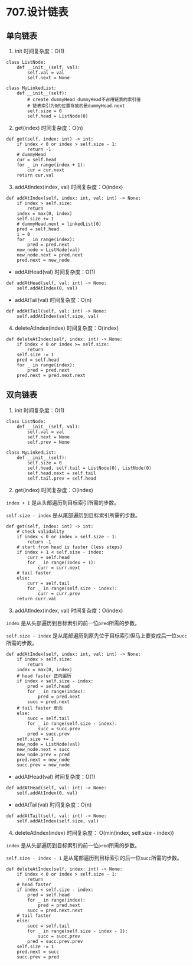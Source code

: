 # 707.设计链表
## 单向链表
1. init 时间复杂度：O(1)
```python3
class ListNode:
    def __init__(self, val):
        self.val = val
        self.next = None

class MyLinkedList:
    def __init__(self):
        # create dummyHead dummyHead不占用链表的索引值
        # 链表索引为0的位置存放的是dummyHead.next
        self.size = 0
        self.head = ListNode(0)
```
2. get(index) 时间复杂度：O(n)
```python3
def get(self, index: int) -> int:
    if index < 0 or index > self.size - 1:
        return -1
    # dummyHead
    cur = self.head
    for _ in range(index + 1):
        cur = cur.next
    return cur.val
```
3. addAtIndex(index, val) 时间复杂度：O(index)
```python3
def addAtIndex(self, index: int, val: int) -> None:
    if index > self.size:
        return 
    index = max(0, index)
    self.size += 1
    # dummyHead.next = linkedList[0]
    pred = self.head
    i = 0
    for _ in range(index):
        pred = pred.next
    new_node = ListNode(val)
    new_node.next = pred.next
    pred.next = new_node
```
- addAtHead(val) 时间复杂度：O(1)
```python3
def addAtHead(self, val: int) -> None:
    self.addAtIndex(0, val)
```
- addAtTail(val) 时间复杂度：O(n)
```python3
def addAtTail(self, val: int) -> None:
    self.addAtIndex(self.size, val)
```
4. deleteAtIndex(index) 时间复杂度：O(index)
```python3
def deleteAtIndex(self, index: int) -> None:
    if index < 0 or index >= self.size:
        return 
    self.size -= 1
    pred = self.head
    for _ in range(index):
        pred = pred.next
    pred.next = pred.next.next
```

## 双向链表
1. init 时间复杂度：O(1)
```python3
class ListNode:
    def __init__(self, val):
        self.val = val
        self.next = None
        self.prev = None

class MyLinkedList:
    def __init__(self):
        self.size = 0
        self.head, self.tail = ListNode(0), ListNode(0)
        self.head.next = self.tail
        self.tail.prev = self.head
```
2. get(index) 时间复杂度：O(index)

`index + 1` 是从头部遍历到目标索引所需的步数。

`self.size - index` 是从尾部遍历到目标索引所需的步数。
```python3 
def get(self, index: int) -> int:
    # check validality
    if index < 0 or index > self.size - 1:
        return -1
    # start from head is faster (less steps)
    if index + 1 < self.size - index:
        curr = self.head
        for _ in range(index + 1):
            curr = curr.next
    # tail faster
    else:
        curr = self.tail
        for _ in range(self.size - index):
            curr = curr.prev
    return curr.val
```
3. addAtIndex(index, val) 时间复杂度：O(index)

`index` 是从头部遍历到目标索引的前一位`pred`所需的步数。

`self.size - index` 是从尾部遍历到原先位于目标索引但马上要变成后一位`succ`所需的步数。
```python3
def addAtIndex(self, index: int, val: int) -> None:
    if index > self.size:
        return 
    index = max(0, index)
    # head faster 正向遍历
    if index < self.size - index:
        pred = self.head
        for _ in range(index):
            pred = pred.next
        succ = pred.next
    # tail faster 反向
    else:
        succ = self.tail
        for _ in range(self.size - index):
            succ = succ.prev
        pred = succ.prev
    self.size += 1
    new_node = ListNode(val)
    new_node.next = succ
    new_node.prev = pred
    pred.next = new_node
    succ.prev = new_node
```
- addAtHead(val) 时间复杂度：O(1)
```python3
def addAtHead(self, val: int) -> None:
    self.addAtIndex(0, val)
```
- addAtTail(val) 时间复杂度：O(n)
```python3
def addAtTail(self, val: int) -> None:
    self.addAtIndex(self.size, val)
```
4. deleteAtIndex(index) 时间复杂度： O(min(index, self.size - index))

`index` 是从头部遍历到目标索引的前一位`pred`所需的步数。

`self.size - index - 1` 是从尾部遍历到目标索引的后一位`succ`所需的步数。
```python3
def deleteAtIndex(self, index: int) -> None:
    if index < 0 or index > self.size - 1:
        return 
    # head faster
    if index < self.size - index:
        pred = self.head
        for _ in range(index):
            pred = pred.next
        succ = pred.next.next
    # tail faster
    else:
        succ = self.tail
        for _ in range(self.size - index - 1):
            succ = succ.prev
        pred = succ.prev.prev
    self.size -= 1
    pred.next = succ
    succ.prev = pred
```
